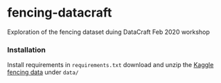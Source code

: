 # fencing-datacraft

Exploration of the fencing dataset duing DataCraft Feb 2020 workshop


### Installation

Install requirements in `requirements.txt` download and unzip the [Kaggle fencing data](https://www.kaggle.com/alexpgd/sport-fencing-matches-ai) under `data/`
